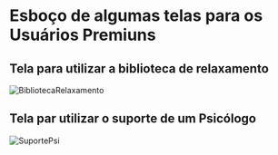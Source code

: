 # Esboço de algumas telas para os Usuários Premiuns

## Tela para utilizar a biblioteca de relaxamento
![BibliotecaRelaxamento](https://github.com/user-attachments/assets/9542ffb8-43be-4c7b-9d2e-6db98a5ac5f0)

## Tela par utilizar o suporte de um Psicólogo
![SuportePsi](https://github.com/user-attachments/assets/9ffa2a25-f84a-4d03-aee1-5385cc4ecde7)

